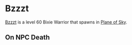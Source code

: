 # Bzzzt



[Bzzzt](/npc/71101) is a level 60 Bixie Warrior that spawns in [Plane of Sky](/zone/71).



## On NPC Death








